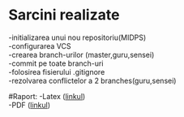 # Sarcini realizate

-initializarea unui nou repositoriu(MIDPS)<br>
-configurarea VCS<br>
-crearea branch-urilor (master,guru,sensei)<br>
-commit pe toate branch-uri<br>
-folosirea fisierului .gitignore<br>
-rezolvarea conflictelor a 2 branches(guru,sensei)<br>

#Raport:
-Latex (<a href="https://github.com/ElenaLevcenco/MIDPS/blob/master/Lab1/docs/main.tex">linkul</a>)<br>
-PDF (<a href="https://github.com/ElenaLevcenco/MIDPS/blob/master/Lab1/docs/raport.pdf">linkul</a>)

